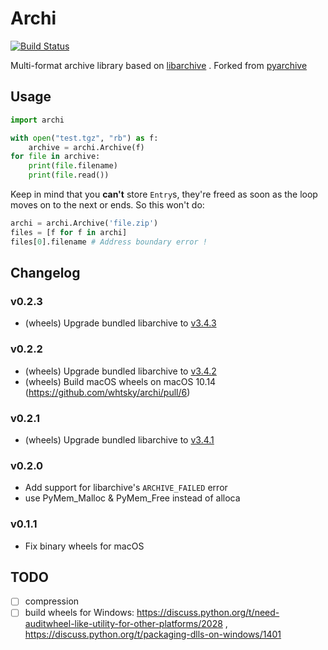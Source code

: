 # Archi

[![Build Status](https://whtsky.visualstudio.com/archi/_apis/build/status/whtsky.archi?branchName=master)](https://whtsky.visualstudio.com/archi/_build/latest?definitionId=2&branchName=master)

Multi-format archive library based on [libarchive](https://github.com/libarchive/libarchive) . Forked from [pyarchive](https://github.com/tailhook/pyarchive)

## Usage

```python
import archi

with open("test.tgz", "rb") as f:
    archive = archi.Archive(f)
for file in archive:
    print(file.filename)
    print(file.read())
```

Keep in mind that you **can't** store `Entry`s, they're freed as soon as the loop moves on to the next or ends. So this won't do:

```python
archi = archi.Archive('file.zip')
files = [f for f in archi]
files[0].filename # Address boundary error !
```

## Changelog

### v0.2.3

- (wheels) Upgrade bundled libarchive to [v3.4.3](https://github.com/libarchive/libarchive/releases/tag/v3.4.3)

### v0.2.2

- (wheels) Upgrade bundled libarchive to [v3.4.2](https://github.com/libarchive/libarchive/releases/tag/v3.4.2)
- (wheels) Build macOS wheels on macOS 10.14 (https://github.com/whtsky/archi/pull/6)

### v0.2.1

- (wheels) Upgrade bundled libarchive to [v3.4.1](https://github.com/libarchive/libarchive/releases/tag/v3.4.1)

### v0.2.0

- Add support for libarchive's `ARCHIVE_FAILED` error
- use PyMem_Malloc & PyMem_Free instead of alloca

### v0.1.1

- Fix binary wheels for macOS

## TODO

- [ ] compression
- [ ] build wheels for Windows: https://discuss.python.org/t/need-auditwheel-like-utility-for-other-platforms/2028 , https://discuss.python.org/t/packaging-dlls-on-windows/1401
